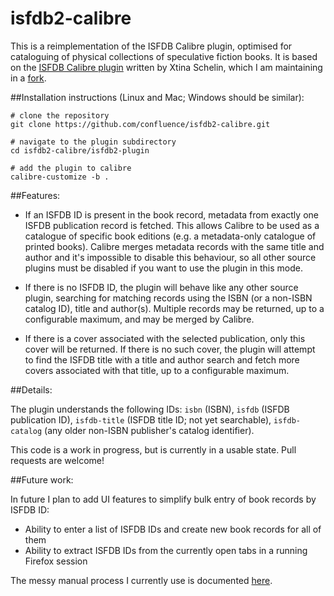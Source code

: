 # isfdb2-calibre

This is a reimplementation of the ISFDB Calibre plugin, optimised for cataloguing of physical collections of speculative fiction books. It is based on the [ISFDB Calibre plugin][1] written by Xtina Schelin, which I am maintaining in a [fork][2].

##Installation instructions (Linux and Mac; Windows should be similar):

    # clone the repository
    git clone https://github.com/confluence/isfdb2-calibre.git
    
    # navigate to the plugin subdirectory
    cd isfdb2-calibre/isfdb2-plugin
    
    # add the plugin to calibre
    calibre-customize -b .

##Features:

* If an ISFDB ID is present in the book record, metadata from exactly one ISFDB publication record is fetched. This allows Calibre to be used as a catalogue of specific book editions (e.g. a metadata-only catalogue of printed books). Calibre merges metadata records with the same title and author and it's impossible to disable this behaviour, so all other source plugins must be disabled if you want to use the plugin in this mode.

* If there is no ISFDB ID, the plugin will behave like any other source plugin, searching for matching records using the ISBN (or a non-ISBN catalog ID), title and author(s). Multiple records may be returned, up to a configurable maximum, and may be merged by Calibre.

* If there is a cover associated with the selected publication, only this cover will be returned. If there is no such cover, the plugin will attempt to find the ISFDB title with a title and author search and fetch more covers associated with that title, up to a configurable maximum.

##Details:

The plugin understands the following IDs: `isbn` (ISBN), `isfdb` (ISFDB publication ID), `isfdb-title` (ISFDB title ID; not yet searchable), `isfdb-catalog` (any older non-ISBN publisher's catalog identifier).

This code is a work in progress, but is currently in a usable state. Pull requests are welcome!

##Future work:

In future I plan to add UI features to simplify bulk entry of book records by ISFDB ID:

* Ability to enter a list of ISFDB IDs and create new book records for all of them
* Ability to extract ISFDB IDs from the currently open tabs in a running Firefox session

The messy manual process I currently use is documented [here](http://confluence.locustforge.net/blog/posts/isfdb-calibre/).

[1]: https://github.com/XtinaSchelin/isfdb-calibre
[2]: https://github.com/confluence/isfdb-calibre
